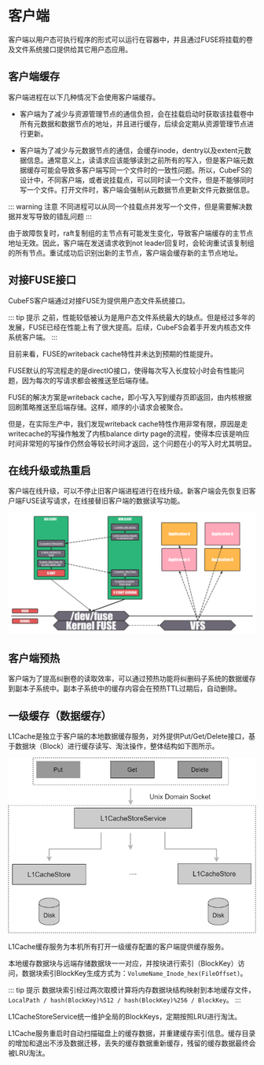 # 客户端

客户端以用户态可执行程序的形式可以运行在容器中，并且通过FUSE将挂载的卷及文件系统接口提供给其它用户态应用。

## 客户端缓存

客户端进程在以下几种情况下会使用客户端缓存。

- 客户端为了减少与资源管理节点的通信负担，会在挂载启动时获取该挂载卷中所有元数据和数据节点的地址，并且进行缓存，后续会定期从资源管理节点进行更新。

- 客户端为了减少与元数据节点的通信，会缓存inode，dentry以及extent元数据信息。通常意义上，读请求应该能够读到之前所有的写入，但是客户端元数据缓存可能会导致多客户端写同一个文件时的一致性问题。所以，CubeFS的设计中，不同客户端，或者说挂载点，可以同时读一个文件，但是不能够同时写一个文件。打开文件时，客户端会强制从元数据节点更新文件元数据信息。

::: warning 注意
不同进程可以从同一个挂载点并发写一个文件，但是需要解决数据并发写导致的错乱问题
:::

由于故障恢复时，raft复制组的主节点有可能发生变化，导致客户端缓存的主节点地址无效。因此，客户端在发送请求收到not
leader回复时，会轮询重试该复制组的所有节点。重试成功后识别出新的主节点，客户端会缓存新的主节点地址。

## 对接FUSE接口

CubeFS客户端通过对接FUSE为提供用户态文件系统接口。

::: tip 提示
之前，性能较低被认为是用户态文件系统最大的缺点。但是经过多年的发展，FUSE已经在性能上有了很大提高。后续，CubeFS会着手开发内核态文件系统客户端。
:::

目前来看，FUSE的writeback cache特性并未达到预期的性能提升。

FUSE默认的写流程走的是directIO接口，使得每次写入长度较小时会有性能问题，因为每次的写请求都会被推送至后端存储。

FUSE的解决方案是writeback cache，即小写入写到缓存页即返回，由内核根据回刷策略推送至后端存储。这样，顺序的小请求会被聚合。

但是，在实际生产中，我们发现writeback cache特性作用非常有限，原因是走writecache的写操作触发了内核balance dirty page的流程，使得本应该是响应时间非常短的写操作仍然会等较长时间才返回，这个问题在小的写入时尤其明显。


## 在线升级或热重启
客户端在线升级，可以不停止旧客户端进程进行在线升级。新客户端会先恢复旧客户端FUSE读写请求，在线接替旧客户端的数据读写功能。

![LiveUpgrade](./pic/client-live-upgrade.png)

## 客户端预热

客户端为了提高纠删卷的读取效率，可以通过预热功能将纠删码子系统的数据缓存到副本子系统中。副本子系统中的缓存内容会在预热TTL过期后，自动删除。

## 一级缓存（数据缓存）

L1Cache是独立于客户端的本地数据缓存服务，对外提供Put/Get/Delete接口，基于数据块（Block）进行缓存读写、淘汰操作，整体结构如下图所示。

![block cache](./pic/block-cache.png)

L1Cache缓存服务为本机所有打开一级缓存配置的客户端提供缓存服务。

本地缓存数据块与远端存储数据块一一对应，并按块进行索引（BlockKey）访问，数据块索引BlockKey生成方式为：`VolumeName_Inode_hex(FileOffset)`。

::: tip 提示
数据块索引经过两次取模计算将内存数据块结构映射到本地缓存文件，`LocalPath / hash(BlockKey)%512 / hash(BlockKey)%256 / BlockKey`。
:::

L1CacheStoreService统一维护全局的BlockKeys，定期按照LRU进行淘汰。

L1Cache服务重启时自动扫描磁盘上的缓存数据，并重建缓存索引信息。缓存目录的增加和退出不涉及数据迁移，丢失的缓存数据重新缓存，残留的缓存数据最终会被LRU淘汰。
